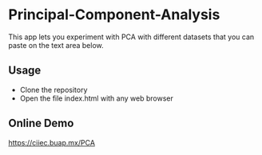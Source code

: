 # Principal-Component-Analysis
This app lets you experiment with PCA with different datasets that you can paste on the text area below.


## Usage

- Clone the repository
- Open the file index.html with any web browser


## Online Demo

https://ciiec.buap.mx/PCA
